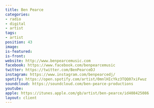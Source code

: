 ```yaml
---
title: Ben Pearce
categories:
- radio
- digital
- artist
tags:
- artist
position: 43
image: 
is-featured: 
is-front: 
website: http://www.benpearcemusic.com
facebook: https://www.facebook.com/benpearcemusic
twitter: https://twitter.com/BenPearceDJ
instagram: https://www.instagram.com/benpearcedj/
spotify: https://open.spotify.com/artist/0mnlHIcYkz3TQQ07xiFwuz
soundcloud: https://soundcloud.com/ben-pearce-productions
youtube: 
apple: https://itunes.apple.com/gb/artist/ben-pearce/id408425086
layout: client
---
```


